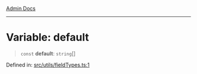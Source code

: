 [Admin Docs](/)

***

# Variable: default

> `const` **default**: `string`[]

Defined in: [src/utils/fieldTypes.ts:1](https://github.com/Aad1tya27/talawa-admin/blob/dd4a08e622d0fa38bcf9758a530e8cdf917dbac8/src/utils/fieldTypes.ts#L1)
